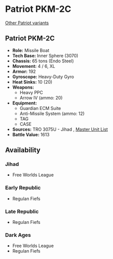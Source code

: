 # Patriot PKM-2C 

[Other Patriot variants](../patriot.md) 

## Patriot PKM-2C 

- **Role:** Missile Boat 
- **Tech Base:** Inner Sphere (3070) 
- **Chassis:** 65 tons (Endo Steel) 
- **Movement:** 4 / 6, XL 
- **Armor:** 192 
- **Gyroscope:** Heavy-Duty Gyro 
- **Heat Sinks:** 10 (20) 
- **Weapons:** 
  - Heavy PPC 
  - Arrow IV (ammo: 20) 
- **Equipment:** 
  - Guardian ECM Suite 
  - Anti-Missile System (ammo: 12) 
  - TAG 
  - CASE 
- **Sources:** TRO 3075U - Jihad , [Master Unit List](http://masterunitlist.info/Unit/Details/2447/patriot-pkm-2c) 
- **Battle Value:** 1613 

## Availability 

### Jihad 

- Free Worlds League 

### Early Republic 

- Regulan Fiefs 

### Late Republic 

- Regulan Fiefs 

### Dark Ages 

- Free Worlds League 
- Regulan Fiefs 

